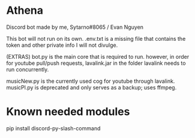 # Athena
Discord bot made by me, Sytarno#8065 / Evan Nguyen

This bot will not run on its own. .env.txt is a missing file that contains the token and other private info I will not divulge.

(EXTRAS)
bot.py is the main core that is required to run. 
however, in order for youtube pull/push requests, lavalink.jar in the folder lavalink needs to run concurrently.

musicNew.py is the currently used cog for youtube through lavalink.
musicPl.py is deprecated and only serves as a backup; uses ffmpeg.

# Known needed modules
pip install discord-py-slash-command

